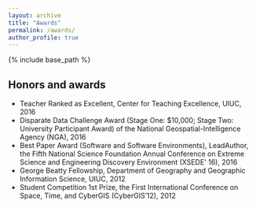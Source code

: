 ```yaml
---
layout: archive
title: "Awards"
permalink: /awards/
author_profile: true
---
```


{% include base_path %}


Honors and awards
------
* Teacher Ranked as Excellent, Center for Teaching Excellence, UIUC, 2016
* Disparate Data Challenge Award (Stage One: $10,000; Stage Two: University Participant Award) of the 
National Geospatial-Intelligence Agency (NGA), 2016
* Best Paper Award (Software and Software Environments), LeadAuthor, the Fifth National Science Foundation Annual 
Conference on Extreme Science and Engineering Discovery Environment (XSEDE' 16), 2016
* George Beatty Fellowship, Department of Geography and Geographic Information Science, UIUC, 2012
* Student Competition 1st Prize, the First International Conference on Space, Time, and CyberGIS (CyberGIS’12), 2012



